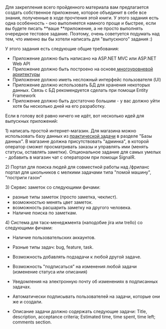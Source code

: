 Для закрепления всего пройденного материала вам предлагается создать собственное приложение, которое объединит в себе все знания, полученные в ходе прочтения этой книги. У этого задания есть одна особенность - оно выполняется намного проще и быстрее, если вы будете писать **ваше **приложение, а не просто выполнять очередное тестовое задание. Поэтому, очень советуется подумать над тем, что именно вы бы хотели написать для "выпускного" задания :\)

У этого задания есть следующие общие требования:

* Приложение должно быть написано на ASP.NET MVC или ASP.NET Web API
* Приложение должно быть построено на основе[ многоуровневой архитектуры](/net/architecture/mnogourovnevaya-arhitektura.md) 
* Приложение должно иметь несложный интерфейс пользователя \(UI\)
* Приложение должно использовать БД для хранения некоторых данных. Связь с БД рекомендуется сделать при помощи Entity Framework
* Приложение должно быть достаточно большим - у вас должно уйти хотя бы несколько дней на его разработку.

Если в голову всё равно ничего не идёт, вот несколько идей для выпускных приложений:

1\) написать  простой интернет-магазин. Для магазина можно использовать базу данных из [практической задачи](/databases/practice.md) в разделе "Базы данных". В магазине должна присутствовать "админка", в которой оператор сможет просматривать заказы и управлять ими \(менять статусы, оставлять заметки\). Опциональное задание для самых умелых - добавить в магазин чат с оператором при помощи SignalR.

2\) Портал для поиска людей для совместной работы над /фриланс портал для школьников с мелкими задачами типа "помой машину", "постриги газон"

3\) Сервис заметок со следующими фичами:

* разные типы заметок \(просто заметка, чеклист\).
* возможностью менять цвет заметок.
* возможность расшарить заметку на другого человека. 
* Наличие поиска по заметкам.

4\) Система для таск-менеджмента \(наподобие jira или trello\) со следующими фичами:

* Наличие пользовательских аккаунтов.

* Разные типы задач: bug, feature, task.

* Возможность добавлять подзадачи к любой другой задаче.

* Возможность "подписаться" на изменения любой задачи \(изменение статуса или описания\)

* Уведомления на электронную почту об изменениях в подписанных задачах.

* Автоматически подписывать пользователей на задачи, которые они же и создали.

* Описание задачи должно содержать следующие задачи: Title, description, acceptance criteria; Estimated time, time spent, time left; comments section.



